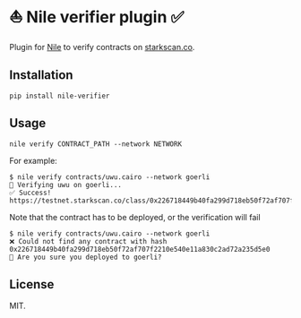 # ⛵️ Nile verifier plugin ✅

Plugin for [Nile](https://github.com/OpenZeppelin/nile) to verify contracts on [starkscan.co](https://starkscan.co).

## Installation

```
pip install nile-verifier
```

## Usage

```
nile verify CONTRACT_PATH --network NETWORK
```

For example:
```
$ nile verify contracts/uwu.cairo --network goerli
🔎 Verifying uwu on goerli...
✅ Success! https://testnet.starkscan.co/class/0x226718449b40fa299d718eb50f72af707f2210e540e11a830c2ad72a235d5e0#code
```

Note that the contract has to be deployed, or the verification will fail
```
$ nile verify contracts/uwu.cairo --network goerli
❌ Could not find any contract with hash 0x226718449b40fa299d718eb50f72af707f2210e540e11a830c2ad72a235d5e0
🤔 Are you sure you deployed to goerli?
```

## License

MIT.

